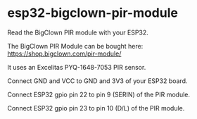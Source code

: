 # esp32-bigclown-pir-module
Read the BigClown PIR module with your ESP32.

The BigClown PIR Module can be bought here: https://shop.bigclown.com/pir-module/

It uses an Excelitas PYQ-1648-7053 PIR sensor.

Connect GND and VCC to GND and 3V3 of your ESP32 board.

Connect ESP32 gpio pin 22 to pin 9 (SERIN) of the PIR module.

Connect ESP32 gpio pin 23 to pin 10 (D/L) of the PIR module.

